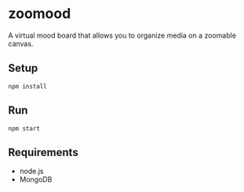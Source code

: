 # zoomood

A virtual mood board that allows you to organize media on a zoomable canvas.

## Setup
```
npm install
```

## Run
```
npm start
```

## Requirements
- node.js
- MongoDB
